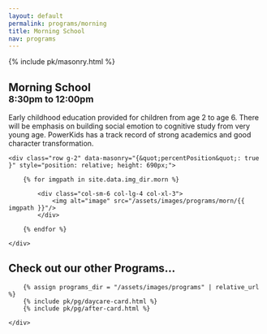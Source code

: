 ```yaml
---
layout: default
permalink: programs/morning
title: Morning School
nav: programs
---
```


{% include pk/masonry.html %}

<div class="container py-4 mb-2 col-xl-10">
    <div id="morning-desc">
        <h2 class="row row-cols-auto align-items-end mb-4 gx-4">
            <div class="col">
                <span class="display-5">
                    Morning School
                </span>
            </div>
            <div class="col my-auto">
                <small class="text-muted">
                    8:30pm to 12:00pm
                </small>
            </div>
        </h2>
        <p class="lead">
            Early childhood education provided for children from age 2 to age 6. There will be emphasis on building social emotion to cognitive study from very young age.  PowerKids has a track record of strong academics and good character transformation.
        </p>
    </div>

</div>

<div class="container-fluid container-md mb-4">

    <div class="row g-2" data-masonry="{&quot;percentPosition&quot;: true }" style="position: relative; height: 690px;">

        {% for imgpath in site.data.img_dir.morn %}

            <div class="col-sm-6 col-lg-4 col-xl-3">
                <img alt="image" src="/assets/images/programs/morn/{{ imgpath }}"/>
            </div>

        {% endfor %}

    </div>

</div>

<div class="container-md my-5">
    <h2 class="display-6 mb-3">Check out our other Programs...</h2>
    <div class="row row-cols-1 row-cols-xl-2 g-3">
        
        {% assign programs_dir = "/assets/images/programs" | relative_url %}
        {% include pk/pg/daycare-card.html %}
        {% include pk/pg/after-card.html %}

    </div>
</div>